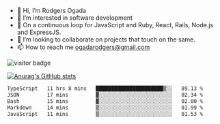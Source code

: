 - 👋 Hi, I’m Rodgers Ogada
- 👀 I’m interested in software development
- 🌱 On a continuous loop for JavaScript and Ruby, React, Rails, Node.js and ExpressJS.
- 💞️ I’m looking to collaborate on projects that touch on the same.
- 📫 How to reach me ogadarodgers@gmail.com

![visitor badge](https://visitor-badge.glitch.me/badge?page_id=ogada-otieno.visitor-badge)

[![Anurag's GitHub stats](https://github-readme-stats.vercel.app/api?username=ogada-otieno)](https://github.com/anuraghazra/github-readme-stats) 
<!--START_SECTION:waka-->

```txt
TypeScript   11 hrs 8 mins   ██████████████████████▒░░   89.13 %
JSON         17 mins         ▓░░░░░░░░░░░░░░░░░░░░░░░░   02.34 %
Bash         15 mins         ▓░░░░░░░░░░░░░░░░░░░░░░░░   02.00 %
Markdown     14 mins         ▒░░░░░░░░░░░░░░░░░░░░░░░░   01.99 %
JavaScript   11 mins         ▒░░░░░░░░░░░░░░░░░░░░░░░░   01.53 %
```

<!--END_SECTION:waka-->

<!---
ogada-otieno/ogada-otieno is a ✨ special ✨ repository because its `README.md` (this file) appears on your GitHub profile.
You can click the Preview link to take a look at your changes.
--->
